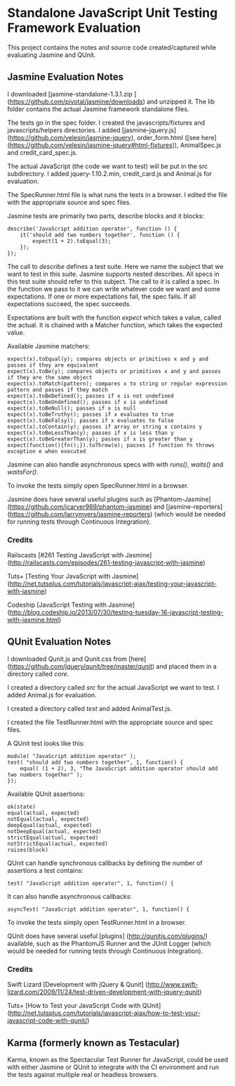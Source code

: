 # Standalone JavaScript Unit Testing Framework Evaluation

This project contains the notes and source code created/captured while evaluating Jasmine and QUnit.

## Jasmine Evaluation Notes

I downloaded [jasmine-standalone-1.3.1.zip ] (https://github.com/pivotal/jasmine/downloads) and unzipped it. The lib folder contains
the actual Jasmine framework standalone files.

The tests go in the spec folder. I created the javascripts/fixtures and javascripts/helpers directories. I added
[jasmine-jquery.js] (https://github.com/velesin/jasmine-jquery), order_form.html ([see here] (https://github.com/velesin/jasmine-jquery#html-fixtures)),
AnimalSpec.js and credit_card_spec.js.

The actual JavaScript (the code we want to test) will be put in the src subdirectory. I added jquery-1.10.2.min, credit_card.js and Animal.js for evaluation.

The SpecRunner.html file is what runs the tests in a browser. I edited the file with the appropriate source and spec files.

Jasmine tests are primarily two parts, describe blocks and it blocks:

    describe('JavaScript addition operator', function () {
        it('should add two numbers together', function () {
            expect(1 + 2).toEqual(3);
        });
    });

The call to *describe* defines a test suite. Here we name the subject that we want to test in this suite. Jasmine supports
nested describes. All specs in this test suite should refer to this subject. The call to *it* is called a spec. In the
function we pass to it we can write whatever code we want and some expectations. If one or more expectations fail, the
spec fails. If all expectations succeed, the spec succeeds.

Expectations are built with the function *expect* which takes a value, called the actual. It is chained with a Matcher
function, which takes the expected value.

Available Jasmine matchers:

    expect(x).toEqual(y); compares objects or primitives x and y and passes if they are equivalent
    expect(x).toBe(y); compares objects or primitives x and y and passes if they are the same object
    expect(x).toMatch(pattern); compares x to string or regular expression pattern and passes if they match
    expect(x).toBeDefined(); passes if x is not undefined
    expect(x).toBeUndefined(); passes if x is undefined
    expect(x).toBeNull(); passes if x is null
    expect(x).toBeTruthy(); passes if x evaluates to true
    expect(x).toBeFalsy(); passes if x evaluates to false
    expect(x).toContain(y); passes if array or string x contains y
    expect(x).toBeLessThan(y); passes if x is less than y
    expect(x).toBeGreaterThan(y); passes if x is greater than y
    expect(function(){fn();}).toThrow(e); passes if function fn throws exception e when executed

Jasmine can also handle asynchronous specs with with *runs()*, *waits()* and *waitsFor()*.

To invoke the tests simply open SpecRunner.html in a browser.

Jasmine does have several useful plugins such as [Phantom-Jasmine] (https://github.com/jcarver989/phantom-jasmine) and
[jasmine-reporters] (https://github.com/larrymyers/jasmine-reporters) (which would be needed for running tests through
Continuous Integration).

### Credits

Railscasts [#261 Testing JavaScript with Jasmine] (http://railscasts.com/episodes/261-testing-javascript-with-jasmine)

Tuts+ [Testing Your JavaScript with Jasmine] (http://net.tutsplus.com/tutorials/javascript-ajax/testing-your-javascript-with-jasmine)

Codeship [JavaScript Testing with Jasmine] (http://blog.codeship.io/2013/07/30/testing-tuesday-16-javascript-testing-with-jasmine.html)


## QUnit Evaluation Notes

I downloaded Qunit.js and Qunit.css from [here] (https://github.com/jquery/qunit/tree/master/qunit) and placed them in a
directory called *core*.

I created a directory called *src* for the actual JavaScript we want to test. I added Animal.js for evaluation.

I created a directory called *test* and added AnimalTest.js.

I created the file TestRunner.html with the appropriate source and spec files.

A QUnit test looks like this:

    module( "JavaScript addition operator" );
    test( "should add two numbers together", 1, function() {
        equal( (1 + 2), 3, "The JavaScript addition operator should add two numbers together" );
    });

Available QUnit assertions:

    ok(state)
    equal(actual, expected)
    notEqual(actual, expected)
    deepEqual(actual, expected)
    notDeepEqual(actual, expected)
    strictEqual(actual, expected)
    notStrictEqual(actual, expected)
    raises(block)

QUnit can handle synchronous callbacks by defining the number of assertions a test contains:

    test( "JavaScript addition operator", 1, function() {

It can also handle asynchronous callbacks:

    asyncTest( "JavaScript addition operator", 1, function() {

To invoke the tests simply open TestRunner.html in a browser.

QUnit does have several useful [plugins] (http://qunitjs.com/plugins/) available, such as the PhantomJS Runner and the
JUnit Logger (which would be needed for running tests through Continuous Integration).

### Credits

Swift Lizard [Development with jQuery & Qunit] (http://www.swift-lizard.com/2009/11/24/test-driven-development-with-jquery-qunit)

Tuts+ [How to Test your JavaScript Code with QUnit] (http://net.tutsplus.com/tutorials/javascript-ajax/how-to-test-your-javascript-code-with-qunit/)

## Karma (formerly known as Testacular)

Karma, known as the Spectacular Test Runner for JavaScript, could be used with either Jasmine or QUnit to integrate with
the CI environment and run the tests against multiple real or headless browsers.
